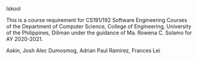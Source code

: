 Iskool

This is a course requirement for CS191/192 Software Engineering Courses of the Department of Computer Science, College of Engineering, University of the Philippines, Diliman under the guidance of Ma. Rowena C. Solamo for AY 2020-2021.

Askin, Josh Alec
Dumosmog, Adrian Paul
Ramirez, Frances Lei
